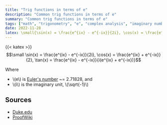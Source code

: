 ```yaml
---
title: "Trig functions in terms of e"
description: "Common trig functions in terms of e"
summary: "Common trig functions in terms of e"
tags: ["math", "trigonometry", "e", "complex analysis", "imaginary numbers"]
date: 2022-11-28
latex: \small{\sin(x) = \frac{e^{ix} - e^{-ix}}{2i}, \cos(x) = \frac{e^{ix} + e^{-ix}}{2}}
---
```

{{< katex >}}
$$\small \sin(x) = \frac{e^{ix} - e^{-ix}}{2i}, \cos(x) = \frac{e^{ix} + e^{-ix}}{2}, \tan(x) = \frac{e^{ix} - e^{-ix}}{i(e^{ix} + e^{-ix})}$$

Where
* \\(e\\) is [Euler's number](https://en.wikipedia.org/wiki/E_(mathematical_constant)) ~= 2.71828, and
* \\(i\\) is the imaginary unit, \\(\sqrt{-1}\\)

## Sources
- [Duke.edu](http://webhome.phy.duke.edu/~rgb/Class/phy51/phy51/node15.html)
- [ProofWiki](https://proofwiki.org/wiki/Tangent_Exponential_Formulation)


